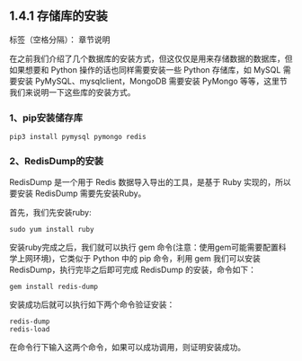 ## 1.4.1 存储库的安装

标签（空格分隔）： 章节说明

在之前我们介绍了几个数据库的安装方式，但这仅仅是用来存储数据的数据库，但如果想要和 Python 操作的话也同样需要安装一些 Python 存储库，如 MySQL 需要安装 PyMySQL、mysqlclient，MongoDB 需要安装 PyMongo 等等，这里节我们来说明一下这些库的安装方式。

### 1、pip安装储存库

`pip3 install pymysql pymongo redis`

### 2、RedisDump的安装
RedisDump 是一个用于 Redis 数据导入导出的工具，是基于 Ruby 实现的，所以要安装 RedisDump 需要先安装Ruby。

首先，我们先安装ruby:

`sudo yum install ruby`

安装ruby完成之后，我们就可以执行 gem 命令(注意：使用gem可能需要配置科学上网环境)，它类似于 Python 中的 pip 命令，利用 gem 我们可以安装 RedisDump，执行完毕之后即可完成 RedisDump 的安装，命令如下：

`gem install redis-dump`

安装成功后就可以执行如下两个命令验证安装：

```
redis-dump
redis-load
```

在命令行下输入这两个命令，如果可以成功调用，则证明安装成功。